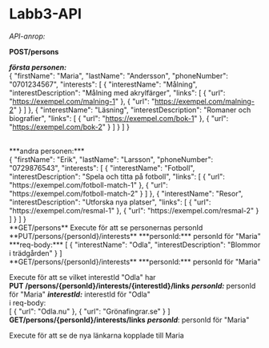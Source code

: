 # Labb3-API
*API-anrop:* 

**POST/persons**

***första personen:***
<br />
{
  "firstName": "Maria",
  "lastName": "Andersson",
  "phoneNumber": "0701234567",
  "interests": [
    {
      "interestName": "Målning",
      "interestDescription": "Målning med akrylfärger",
      "links": [
        {
          "url": "https://exempel.com/malning-1"
        },
        {
          "url": "https://exempel.com/malning-2"
        }
      ]
    },
    {
      "interestName": "Läsning",
      "interestDescription": "Romaner och biografier",
      "links": [
        {
          "url": "https://exempel.com/bok-1"
        },
        {
          "url": "https://exempel.com/bok-2"
        }
      ]
    }
  ]
}

<br />
***andra personen:***
<br />
{
  "firstName": "Erik",
  "lastName": "Larsson",
  "phoneNumber": "0729876543",
  "interests": [
    {
      "interestName": "Fotboll",
      "interestDescription": "Spela och titta på fotboll",
      "links": [
        {
          "url": "https://exempel.com/fotboll-match-1"
        },
        {
          "url": "https://exempel.com/fotboll-match-2"
        }
      ]
    },
    {
      "interestName": "Resor",
      "interestDescription": "Utforska nya platser",
      "links": [
        {
          "url": "https://exempel.com/resmal-1"
        },
        {
          "url": "https://exempel.com/resmal-2"
        }
      ]
    }
  ]
}
<br />
**GET/persons**
Execute för att se personernas personId
<br />
**PUT/persons/{personId}/interests**
***personId:*** personId för "Maria"
<br />
***req-body:*** 
[
  {
    "interestName": "Odla",
    "interestDescription": "Blommor i trädgården"
  }
]
<br />
**GET/persons/{personId}/interests**
***personId:*** personId för "Maria"

Execute för att se vilket interestId "Odla" har 
<br />
**PUT /persons/{personId}/interests/{interestId}/links**
***personId:*** personId för "Maria"
***interestId:*** interestId för "Odla"
<br />
i req-body: 
<br />
[
  {
    "url": "Odla.nu"
  },
  {
    "url": "Grönafingrar.se"
  }
]
<br />
**GET/persons/{personId}/interests/links**
***personId***: personId för "Maria"

Execute för att se de nya länkarna kopplade till Maria
